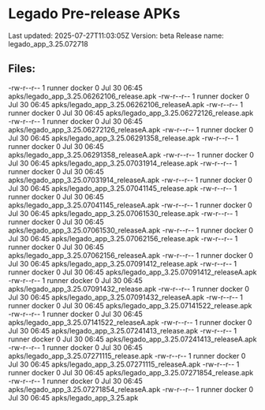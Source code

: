 # Legado Pre-release APKs
Last updated: 2025-07-27T11:03:05Z
Version: beta
Release name: legado_app_3.25.072718
## Files:
-rw-r--r-- 1 runner docker 0 Jul 30 06:45 apks/legado_app_3.25.06262106_release.apk
-rw-r--r-- 1 runner docker 0 Jul 30 06:45 apks/legado_app_3.25.06262106_releaseA.apk
-rw-r--r-- 1 runner docker 0 Jul 30 06:45 apks/legado_app_3.25.06272126_release.apk
-rw-r--r-- 1 runner docker 0 Jul 30 06:45 apks/legado_app_3.25.06272126_releaseA.apk
-rw-r--r-- 1 runner docker 0 Jul 30 06:45 apks/legado_app_3.25.06291358_release.apk
-rw-r--r-- 1 runner docker 0 Jul 30 06:45 apks/legado_app_3.25.06291358_releaseA.apk
-rw-r--r-- 1 runner docker 0 Jul 30 06:45 apks/legado_app_3.25.07031914_release.apk
-rw-r--r-- 1 runner docker 0 Jul 30 06:45 apks/legado_app_3.25.07031914_releaseA.apk
-rw-r--r-- 1 runner docker 0 Jul 30 06:45 apks/legado_app_3.25.07041145_release.apk
-rw-r--r-- 1 runner docker 0 Jul 30 06:45 apks/legado_app_3.25.07041145_releaseA.apk
-rw-r--r-- 1 runner docker 0 Jul 30 06:45 apks/legado_app_3.25.07061530_release.apk
-rw-r--r-- 1 runner docker 0 Jul 30 06:45 apks/legado_app_3.25.07061530_releaseA.apk
-rw-r--r-- 1 runner docker 0 Jul 30 06:45 apks/legado_app_3.25.07062156_release.apk
-rw-r--r-- 1 runner docker 0 Jul 30 06:45 apks/legado_app_3.25.07062156_releaseA.apk
-rw-r--r-- 1 runner docker 0 Jul 30 06:45 apks/legado_app_3.25.07091412_release.apk
-rw-r--r-- 1 runner docker 0 Jul 30 06:45 apks/legado_app_3.25.07091412_releaseA.apk
-rw-r--r-- 1 runner docker 0 Jul 30 06:45 apks/legado_app_3.25.07091432_release.apk
-rw-r--r-- 1 runner docker 0 Jul 30 06:45 apks/legado_app_3.25.07091432_releaseA.apk
-rw-r--r-- 1 runner docker 0 Jul 30 06:45 apks/legado_app_3.25.07141522_release.apk
-rw-r--r-- 1 runner docker 0 Jul 30 06:45 apks/legado_app_3.25.07141522_releaseA.apk
-rw-r--r-- 1 runner docker 0 Jul 30 06:45 apks/legado_app_3.25.07241413_release.apk
-rw-r--r-- 1 runner docker 0 Jul 30 06:45 apks/legado_app_3.25.07241413_releaseA.apk
-rw-r--r-- 1 runner docker 0 Jul 30 06:45 apks/legado_app_3.25.07271115_release.apk
-rw-r--r-- 1 runner docker 0 Jul 30 06:45 apks/legado_app_3.25.07271115_releaseA.apk
-rw-r--r-- 1 runner docker 0 Jul 30 06:45 apks/legado_app_3.25.07271854_release.apk
-rw-r--r-- 1 runner docker 0 Jul 30 06:45 apks/legado_app_3.25.07271854_releaseA.apk
-rw-r--r-- 1 runner docker 0 Jul 30 06:45 apks/legado_app_3.25.apk
